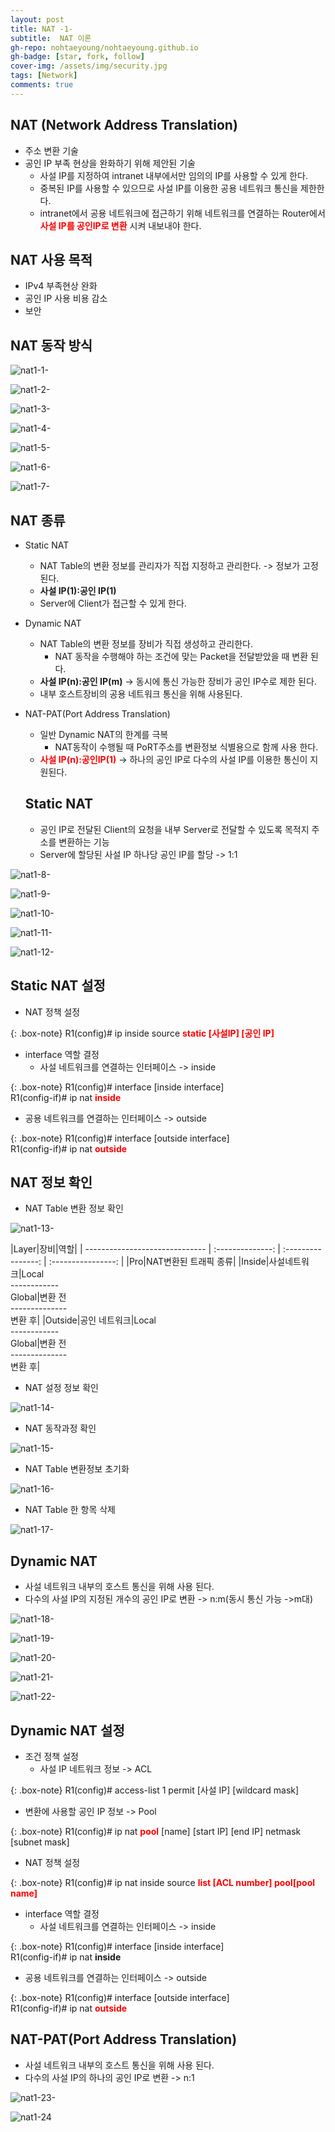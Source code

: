 ```yaml
---
layout: post
title: NAT -1-
subtitle:  NAT 이론
gh-repo: nohtaeyoung/nohtaeyoung.github.io
gh-badge: [star, fork, follow]
cover-img: /assets/img/security.jpg
tags: [Network]
comments: true
---
```


## NAT (Network Address Translation)
- 주소 변환 기술
- 공인 IP 부족 현상을 완화하기 위해 제안된 기술
  - 사설 IP를 지정하여 intranet 내부에서만 임의의 IP를 사용할 수 있게 한다.
  - 중복된 IP를 사용할 수 있으므로 사설 IP를 이용한 공용 네트워크 통신을 제한한다.
  - intranet에서 공용 네트워크에 접근하기 위해 네트워크를 연결하는 Router에서 <b style="color:red">사설 IP를 공인IP로 변환</b> 시켜 내보내야 한다.

## NAT 사용 목적
- IPv4 부족현상 완화
- 공인 IP 사용 비용 감소
- 보안

## NAT 동작 방식

![nat1-1-](../assets/img/nat1-1-.png)

![nat1-2-](../assets/img/nat1-2-.png)

![nat1-3-](../assets/img/nat1-3-.png)

![nat1-4-](../assets/img/nat1-4-.png)

![nat1-5-](../assets/img/nat1-5-.png)

![nat1-6-](../assets/img/nat1-6-.png)

![nat1-7-](../assets/img/nat1-7-.png)

## NAT 종류
- Static NAT
  - NAT Table의 변환 정보를 관리자가 직접 지정하고 관리한다. -> 정보가 고정 된다.
  - <b style="color=red">사설 IP(1):공인 IP(1)</b>
  - Server에 Client가 접근할 수 있게 한다.

- Dynamic NAT
  - NAT Table의 변환 정보를 장비가 직접 생성하고 관리한다.
    - NAT 동작을 수행해야 하는 조건에 맞는 Packet을 전달받았을 때 변환 된다.
  - <b style="color=red"> 사설 IP(n):공인 IP(m)</b> -> 동시에 통신 가능한 장비가 공인 IP수로 제한 된다.
  - 내부 호스트장비의 공용 네트워크 통신을 위해 사용된다.
  
- NAT-PAT(Port Address Translation)
  - 일반 Dynamic NAT의 한계를 극복
    - NAT동작이 수행될 때 PoRT주소를 변환정보 식별용으로 함께 사용 한다.
  - <b style="color:red">사설 IP(n):공인IP(1)</b> -> 하나의 공인 IP로 다수의 사설 IP를 이용한 통신이 지원된다.
  
  ## Static NAT
  - 공인 IP로 전달된 Client의 요청을 내부 Server로 전달할 수 있도록 목적지 주소를 변환하는 기능
  - Server에 할당된 사설 IP 하나당 공인 IP를 할당 -> 1:1
  
![nat1-8-](../assets/img/nat1-8-.png)

![nat1-9-](../assets/img/nat1-9-.png)

![nat1-10-](../assets/img/nat1-10-.png)

![nat1-11-](../assets/img/nat1-11-.png)

![nat1-12-](../assets/img/nat1-12-.png)


## Static NAT 설정

- NAT 정책 설정

{: .box-note}
R1(config)# ip inside source <b style="color:red">static [사설IP] [공인 IP]</b>

- interface 역할 결정
  - 사설 네트워크를 연결하는 인터페이스 -> inside

{: .box-note}
R1(config)# interface [inside interface]<br>
R1(config-if)# ip nat <b style="color:red">inside</b>

  - 공용 네트워크를 연결하는 인터페이스 -> outside

{: .box-note}
R1(config)# interface [outside interface]<br>
R1(config-if)# ip nat <b style="color:red">outside</b>

## NAT 정보 확인
- NAT Table 변환 정보 확인

![nat1-13-](../assets/img/nat1-13-.png)

|Layer|장비|역할| 
| ------------------------------ | :--------------: | :----------------: | :----------------: |
|Pro|NAT변환된 트래픽 종류|
|Inside|사설네트워크|Local<br>------------<br>Global|변환 전<br>--------------<br>변환 후|
|Outside|공인 네트워크|Local<br>------------<br>Global|변환 전<br>--------------<br>변환 후|

- NAT 설정 정보 확인

![nat1-14-](../assets/img/nat1-14-.png)

- NAT 동작과정 확인

![nat1-15-](../assets/img/nat1-15-.png)

- NAT Table 변환정보 초기화

![nat1-16-](../assets/img/nat1-16-.png)

- NAT Table 한 항목 삭제

![nat1-17-](../assets/img/nat1-17-.png)

## Dynamic NAT
- 사설 네트워크 내부의 호스트 통신을 위해 사용 된다.
- 다수의 사설 IP의 지정된 개수의 공인 IP로 변환 -> n:m(동시 통신 가능 ->m대)


![nat1-18-](../assets/img/nat1-18-.png)

![nat1-19-](../assets/img/nat1-19-.png)

![nat1-20-](../assets/img/nat1-20-.png)

![nat1-21-](../assets/img/nat1-21-.png)

![nat1-22-](../assets/img/nat1-22-.png)

## Dynamic NAT 설정
- 조건 정책 설정
  - 사설 IP 네트워크 정보 -> ACL

{: .box-note}
R1(config)# access-list 1 permit [사설 IP] [wildcard mask]

  - 변환에 사용할 공인 IP 정보 -> Pool

{: .box-note}
R1(config)# ip nat <b style="color:red">pool</b> [name] [start IP] [end IP] netmask [subnet mask]

- NAT 정책 설정

{: .box-note}
R1(config)# ip nat inside source <b style="color:red">list [ACL number] pool[pool name]</b>

- interface 역할 결정
  - 사설 네트워크를 연결하는 인터페이스 -> inside

{: .box-note}
R1(config)# interface [inside interface]<br>
R1(config-if)# ip nat <b style="color=red">inside</b>

  - 공용 네트워크를 연결하는 인터페이스 -> outside

{: .box-note}
R1(config)# interface [outside interface]<br>
R1(config-if)# ip nat <b style="color:red">outside</b>

## NAT-PAT(Port Address Translation)
- 사설 네트워크 내부의 호스트 통신을 위해 사용 된다.
- 다수의 사설 IP의 하나의 공인 IP로 변환 -> n:1

![nat1-23-](../assets/img/nat1-23.png)

![nat1-24](../assets/img/nat1-24png)



  
